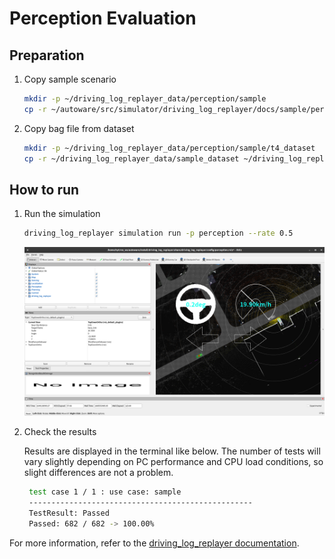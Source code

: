 # Perception Evaluation

## Preparation

1. Copy sample scenario

   ```bash
   mkdir -p ~/driving_log_replayer_data/perception/sample
   cp -r ~/autoware/src/simulator/driving_log_replayer/docs/sample/perception/scenario.yaml ~/driving_log_replayer_data/perception/sample
   ```

2. Copy bag file from dataset

   ```bash
   mkdir -p ~/driving_log_replayer_data/perception/sample/t4_dataset
   cp -r ~/driving_log_replayer_data/sample_dataset ~/driving_log_replayer_data/perception/sample/t4_dataset
   ```

## How to run

1. Run the simulation

   ```bash
   driving_log_replayer simulation run -p perception --rate 0.5
   ```

   ![perception](images/perception.png)

2. Check the results

   Results are displayed in the terminal like below.
   The number of tests will vary slightly depending on PC performance and CPU load conditions, so slight differences are not a problem.

   ```bash
    test case 1 / 1 : use case: sample
    --------------------------------------------------
    TestResult: Passed
    Passed: 682 / 682 -> 100.00%
   ```

For more information, refer to the [driving_log_replayer documentation](https://tier4.github.io/driving_log_replayer/).
